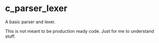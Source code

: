 # c_parser_lexer
A basic parser and lexer.

This is not meant to be production ready code. Just for me to understand stuff.
